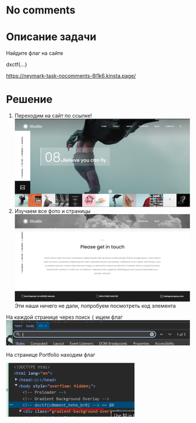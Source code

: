 # No comments

# Описание задачи

Найдите флаг на сайте

dxctf{...}

https://neymark-task-nocomments-8l1k6.kinsta.page/

# Решение

1. Переходим на сайт по ссылке!
   ![ds.png](images/ds.png)
2. Изучаем все фото и страницы
   ![drtgv.png](images/drtgv.png)
   Эти наши ничего не дали, попробуем посмотреть код элемента

На каждой странице через поиск `{` ищем флаг
![img_4.png](images/img_4.png)

На странице Portfolio находим флаг

![cfgvhbjn.png](images/cfgvhbjn.png)